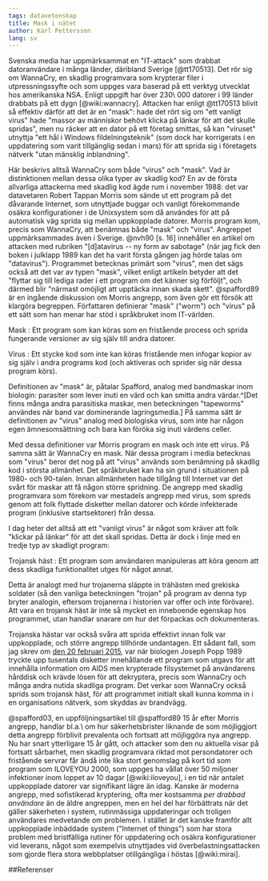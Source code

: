 ```yaml
---
tags: datavetenskap
title: Mask i nätet 
author: Karl Pettersson
lang: sv
---
```


Svenska media har uppmärksammat en "IT-attack" som drabbat datoranvändare i
många länder, däribland Sverige [@tt170513]. Det rör sig om WannaCry, en
skadlig programvara som krypterar filer i utpressningssyfte och som uppges vara
baserad på ett verktyg utvecklat hos amerikanska NSA. Enligt uppgift har över 230\ 000 
datorer i 99 länder drabbats på ett dygn [@wiki:wannacry]. Attacken har
enligt @tt170513 blivit så effektiv därför att det är en "mask": hade det rört
sig om "ett vanligt virus" hade "massor av människor behövt klicka på länkar
för att det skulle spridas", men nu räcker att en dator på ett företag smittas,
så kan "viruset" utnyttja "ett hål i Windows fildelningsteknik" (som dock har
korrigerats i en uppdatering som varit tillgänglig sedan i mars) för att sprida
sig i företagets nätverk "utan mänsklig inblandning". 

Här beskrivs alltså WannaCry som både "virus" och "mask". Vad är distinktionen
mellan dessa olika typer av skadlig kod?
En av de första allvarliga attackerna med skadlig kod ägde rum i november 1988:
det var datavetaren Robert Tappan Morris som sände ut ett program på det
dåvarande Internet, som utnyttjade buggar och vanligt förekommande osäkra
konfigurationer i de Unixsystem som då användes för att på automatisk väg
sprida sig mellan uppkopplade datorer. Morris program kom, precis som WannaCry,
att benämnas både "mask" och "virus". Angreppet uppmärksammades även i Sverige.
@nvh90 [s. 16] innehåller en artikel om attacken med rubriken "[d]atavirus -- ny form av
sabotage" (när jag fick den boken i julklapp 1989 kan det ha varit första
gången jag hörde talas om "datavirus"). Programmet betecknas primärt som
"virus", men det sägs också att det var av typen "mask", vilket enligt artikeln betyder
att det "flyttar sig till lediga rader i ett program om det känner sig
förföljt", och därmed blir "närmast omöjligt att upptäcka innan skada skett".
@spafford89 är en ingående diskussion om Morris angrepp, som även gör ett
försök att klargöra begreppen. Författaren definierar "mask" ("worm") och
"virus" på ett sätt som han menar har stöd i språkbruket inom IT-världen.

Mask
:    Ett program som kan köras som en fristående process och sprida fungerande
versioner av sig själv till andra datorer.

Virus
:    Ett stycke kod som inte kan köras fristående men infogar kopior av sig
själv i andra programs kod (och aktiveras och sprider sig när dessa program
körs).

Definitionen av "mask" är, påtalar Spafford, analog med bandmaskar inom
biologin: parasiter som lever inuti en värd och kan smitta andra värdar.^[Det
finns många andra parasitiska maskar, men beteckningen "tapeworms" användes när
band var dominerande lagringsmedia.] På samma sätt är definitionen av "virus"
analog med biologiska virus, som inte har någon egen ämnesomsättning och bara
kan föröka sig inuti värdens celler.

Med dessa definitioner var Morris program en mask och inte ett virus. På samma
sätt är WannaCry en mask. När dessa program i media betecknas som "virus" beror
det nog på att "virus" används som benämning på skadlig kod i största
allmänhet. Det språkbruket kan ha sin grund i situationen på 1980- och
90-talen. Innan allmänheten hade tillgång till Internet var det svårt för
maskar att få någon större spridning. De angrepp med skadlig programvara som
förekom var mestadels angrepp med virus, som spreds genom att folk flyttade
disketter mellan datorer och körde infekterade program (inklusive
startsektorer) från dessa.

I dag heter det alltså att ett "vanligt virus" är något som kräver att folk
"klickar på länkar" för att det skall spridas. Detta är dock i linje med en tredje
typ av skadligt program:

Trojansk häst
:    Ett program som användaren manipuleras att köra genom att dess skadliga
funktionalitet utges för något annat.

Detta är analogt med hur trojanerna släppte in trähästen med grekiska soldater
(så den vanliga beteckningen "trojan" på program av denna typ bryter analogin,
eftersom trojanerna i historien var offer och inte förövare). Att vara en
trojansk häst är inte så mycket en inneboende egenskap hos programmet, utan
handlar snarare om hur det förpackas och dokumenteras.

Trojanska hästar var också svåra att sprida effektivt innan folk var
uppkopplade, och större angrepp tillhörde undantagen. Ett sådant fall, som jag
skrev om [den 20 februari 2015](http://klpn.se/2015/02/20/virus-och-virus/),
var när biologen Joseph Popp 1989 tryckte upp tusentals disketter innehållande
ett program som utgavs för att innehålla information om AIDS men krypterade
filsystemet på användarens hårddisk och krävde lösen för att dekryptera, precis som
WannaCry och många andra nutida skadliga program. Det verkar som WannaCry också
sprids som trojansk häst, för att programmet initialt skall kunna komma in i en
organisations nätverk, som skyddas av brandvägg.

@spafford03, en uppföljningsartikel till @spafford89 15 år efter Morris
angrepp, handlar bl.a.\ om hur säkerhetsbrister liknande de som möjliggjort
detta angrepp förblivit prevalenta och fortsatt att möjliggöra nya angrepp. Nu
har snart ytterligare 15 år gått, och attacker som den nu aktuella visar på
fortsatt sårbarhet, men skadlig programvara riktad mot persondatorer och
fristående servrar får ändå inte lika stort genomslag på kort tid som program 
som ILOVEYOU 2000, som uppges ha vållat över 50 miljoner infektioner inom
loppet av 10 dagar [@wiki:iloveyou], i en tid när antalet uppkopplade datorer
var signifikant lägre än idag. Kanske är moderna angrepp, med sofistikerad 
kryptering, ofta mer kostsamma *per drabbad användare* än de äldre angreppen,
men en hel del har förbättrats när det gäller säkerheten i system, rutinmässiga
uppdateringar och troligen användares medvetande om problemen. I stället är det
kanske framför allt uppkopplade inbäddade system ("Internet of things") som har
stora problem med bristfälliga rutiner för uppdatering och osäkra
konfigurationer vid leverans, något som exempelvis utnyttjades vid
överbelastningsattacken som gjorde flera stora webbplatser otillgängliga i
höstas [@wiki:mirai].

##Referenser
